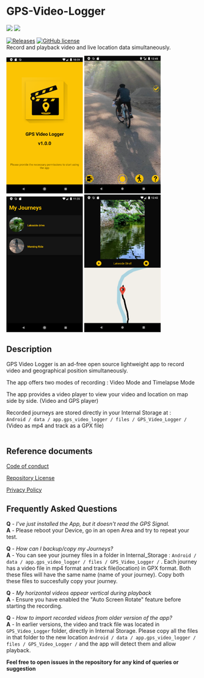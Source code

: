 # GPS-Video-Logger<br>
<a href="https://play.google.com/store/apps/details?id=app.gps_video_logger"><img src="https://play.google.com/intl/en_us/badges/images/generic/en_badge_web_generic.png" height="75"></a>
<a href="https://apt.izzysoft.de/fdroid/index/apk/app.gps_video_logger"><img src="https://gitlab.com/IzzyOnDroid/repo/-/raw/master/assets/IzzyOnDroid.png" height="75"></a>


[![Releases](http://img.shields.io/github/release/abinpaul1/GPS-Video-Logger.svg?label=%20release%20&color=green)](https://github.com/abinpaul1/GPS-Video-Logger/releases) [![GitHub license](https://img.shields.io/badge/License-MIT-yellow.svg)](https://github.com/abinpaul1/GPS-Video-Logger/blob/master/LICENSE)<br>
Record and playback video and live location data simultaneously.

<img src = "Screenshots/Launch.png" width ="200" /> <img src = "Screenshots/Camera.png" width ="200" /> <img src = "Screenshots/Journeys.png" width ="200" /> <img src = "Screenshots/Playback.png" width ="200" />

## Description

GPS Video Logger is an ad-free open source lightweight app to record video and geographical position simultaneously. 

The app offers two modes of recording : Video Mode and Timelapse Mode

The app provides a video player to view your video and location on map side by side. (Video and GPS player)

Recorded journeys are stored directly in your Internal Storage at : <br>
```Android / data / app.gps_video_logger / files / GPS_Video_Logger /```
(Video as mp4 and track as a GPX file)<br>
<br>


## Reference documents

[Code of conduct](CODE_OF_CONDUCT.md)

[Repository License](LICENSE)

[Privacy Policy](https://github.com/abinpaul1/GPS-Video-Logger/wiki/Privacy-Policy)

## Frequently Asked Questions
<b>Q</b> - <i>I've just installed the App, but it doesn't read the GPS Signal.</i><br>
<b>A</b> - Please reboot your Device, go in an open Area and try to repeat your test.

<b>Q</b> - <i>How can I backup/copy my Journeys?</i><br>
<b>A</b> - You can see your journey files in a folder in Internal_Storage : ```Android / data / app.gps_video_logger / files / GPS_Video_Logger /``` . Each journey has a video file in mp4 format and track file(location) in GPX format. Both these files will have the same name (name of your journey). Copy both these files to succesfully copy your journey.

<b>Q</b> - <i>My horizontal videos appear vertical during playback</i><br>
<b>A</b> - Ensure you have enabled the  "Auto Screen Rotate" feature before starting the recording. 

<b>Q</b> - <i>How to import recorded videos from older version of the app?</i><br>
<b>A</b> - In earlier versions, the video and track file was located in `GPS_Video_Logger` folder, directly in Internal Storage. Please copy all the files in that folder to the new location ```Android / data / app.gps_video_logger / files / GPS_Video_Logger /``` and the app will detect them and allow playback.

<strong>Feel free to open issues in the repository for any kind of queries or suggestion</strong>
